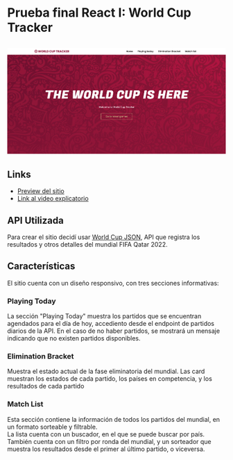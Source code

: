 # Prueba final React I: World Cup Tracker

## ![Screenshot de World Cup Tracker](./public/img/screenshot.png)

## Links

- [Preview del sitio](https://worldcuptracker.netlify.app)
- [Link al video explicatorio]([https://worldcuptracker.netlify.app](https://youtu.be/rHlAtsd_QjU))

## API Utilizada

Para crear el sitio decidí usar [World Cup JSON](https://worldcupjson.net/), API que registra los resultados y otros detalles del mundial FIFA Qatar 2022.

## Características

El sitio cuenta con un diseño responsivo, con tres secciones informativas:

### Playing Today

La sección "Playing Today" muestra los partidos que se encuentran agendados para el día de hoy, accediento desde el endpoint de partidos diarios de la API. En el caso de no haber partidos, se mostrará un mensaje indicando que no existen partidos disponibles.

### Elimination Bracket

Muestra el estado actual de la fase eliminatoria del mundial. Las card muestran los estados de cada partido, los países en competencia, y los resultados de cada partido

### Match List

Esta sección contiene la información de todos los partidos del mundial, en un formato sorteable y filtrable. <br>
La lista cuenta con un buscador, en el que se puede buscar por país. También cuenta con un filtro por ronda del mundial, y un sorteador que muestra los resultados desde el primer al último partido, o viceversa.
